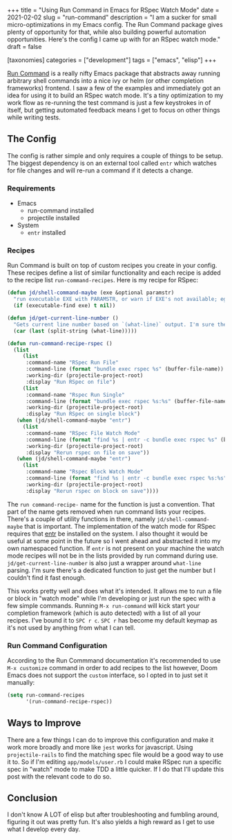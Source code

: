 +++
title = "Using Run Command in Emacs for RSpec Watch Mode"
date = 2021-02-02
slug = "run-command"
description = "I am a sucker for small micro-optimizations in my Emacs config. The Run Command package gives plenty of opportunity for that, while also building powerful automation opportunities. Here's the config I came up with for an RSpec watch mode."
draft = false

[taxonomies]
categories = ["development"]
tags = ["emacs", "elisp"]
+++

[Run Command](https://github.com/bard/emacs-run-command) is a really nifty Emacs package that abstracts away running arbitrary shell commands into a nice ivy or helm (or other completion frameworks) frontend. I saw a few of the examples and immediately got an idea for using it to build an RSpec watch mode. It's a tiny optimization to my work flow as re-running the test command is just a few keystrokes in of itself, but getting automated feedback means I get to focus on other things while writing tests.

## The Config
The config is rather simple and only requires a couple of things to be setup. The biggest dependency is on an external tool called `entr` which watches for file changes and will re-run a command if it detects a change.

### Requirements
- Emacs
  - run-command installed
  - projectile installed
- System
  - `entr` installed

### Recipes
Run Command is built on top of custom recipes you create in your config. These recipes define a list of similar functionality and each recipe is added to the recipe list `run-command-recipes`. Here is my recipe for RSpec:

```lisp
(defun jd/shell-command-maybe (exe &optional paramstr)
  "run executable EXE with PARAMSTR, or warn if EXE's not available; eg. (jd/shell-command-maybe \"ls\" \"-l -a\")"
  (if (executable-find exe) t nil))

(defun jd/get-current-line-number ()
  "Gets current line number based on `(what-line)` output. I'm sure there's a better way to do this but it's what I got."
  (car (last (split-string (what-line)))))

(defun run-command-recipe-rspec ()
  (list
     (list
      :command-name "RSpec Run File"
      :command-line (format "bundle exec rspec %s" (buffer-file-name))
      :working-dir (projectile-project-root)
      :display "Run RSpec on file")
     (list
      :command-name "Rspec Run Single"
      :command-line (format "bundle exec rspec %s:%s" (buffer-file-name) (jd/get-current-line-number))
      :working-dir (projectile-project-root)
      :display "Run RSpec on single block")
   (when (jd/shell-command-maybe "entr")
     (list
      :command-name "RSpec File Watch Mode"
      :command-line (format "find %s | entr -c bundle exec rspec %s" (buffer-file-name) (buffer-file-name))
      :working-dir (projectile-project-root)
      :display "Rerun rspec on file on save"))
   (when (jd/shell-command-maybe "entr")
     (list
      :command-name "Rspec Block Watch Mode"
      :command-line (format "find %s | entr -c bundle exec rspec %s:%s" (buffer-file-name) (buffer-file-name) (jd/get-current-line-number))
      :working-dir (projectile-project-root)
      :display "Rerun rspec on block on save"))))
```

The `run command-recipe-` name for the function is just a convention. That part of the name gets removed when run command lists your recipes. There's a couple of utility functions in there, namely `jd/shell-command-maybe` that is important. The implementation of the watch mode for RSpec requires that [entr](http://eradman.com/entrproject/) be installed on the system. I also thought it would be useful at some point in the future so I went ahead and abstracted it into my own namespaced function. If `entr` is not present on your machine the watch mode recipes will not be in the lists provided by run command during use. `jd/get-current-line-number` is also just a wrapper around `what-line` parsing. I'm sure there's a dedicated function to just get the number but I couldn't find it fast enough.

This works pretty well and does what it's intended. It allows me to run a file or block in "watch mode" while I'm developing or just run the spec with a few simple commands. Running `M-x run-command` will kick start your completion framework (which is auto detected) with a list of all your recipes. I've bound it to `SPC r c`. `SPC r` has become my default keymap as it's not used by anything from what I can tell. 

### Run Command Configuration
According to the Run Commmand documentation it's recommended to use `M-x customize` command in order to add recipes to the list however, Doom Emacs does not support the `custom` interface, so I opted in to just set it manually:

```lisp
(setq run-command-recipes
      '(run-command-recipe-rspec))
```

## Ways to Improve
There are a few things I can do to improve this configuration and make it work more broadly and more like `jest` works for javascript. Using `projectile-rails` to find the matching spec file would be a good way to use it to. So if I'm editing `app/models/user.rb` I could make RSpec run a specific spec in "watch" mode to make TDD a little quicker. If I do that I'll update this post with the relevant code to do so.

## Conclusion
I don't know A LOT of elisp but after troubleshooting and fumbling around, figuring it out was pretty fun. It's also yields a high reward as I get to use what I develop every day. 

